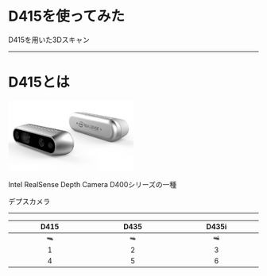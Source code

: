 # D415を使ってみた

D415を用いた3Dスキャン

---

# D415とは

<img src="realsense.png" width=50%>

Intel RealSense Depth Camera D400シリーズの一種

デプスカメラ

---

|D415  |D435  |D435i  |
|:---:|:---:|:---:|
|<img src="d415.jpg" width=10%>  |<img src="d435.jpg" width=10%>  |<img src="d435i.jpg" width=10%>  |
|1  |2  |3  |
|4  |5  |6  |
